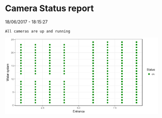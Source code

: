 Camera Status report
================
18/06/2017 - 18:15:27

    All cameras are up and running

![](camreport_files/figure-markdown_github/unnamed-chunk-2-1.png)
